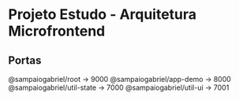 # Projeto Estudo - Arquitetura Microfrontend

## Portas

@sampaiogabriel/root -> 9000
@sampaiogabriel/app-demo -> 8000
@sampaiogabriel/util-state -> 7000
@sampaiogabriel/util-ui -> 7001
